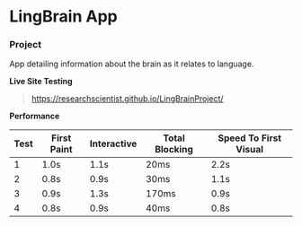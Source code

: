 # LingBrain App

### Project

App detailing information about the brain as it relates to language.

**Live Site Testing**

> https://researchscientist.github.io/LingBrainProject/

**Performance**

|Test|First Paint|Interactive|Total Blocking|Speed To First Visual|
|--|--|--|--|--|
|1|1.0s|1.1s|20ms|2.2s|
|2|0.8s|0.9s|30ms|1.1s|
|3|0.9s|1.3s|170ms|0.9s|
|4|0.8s|0.9s|40ms|0.8s|
